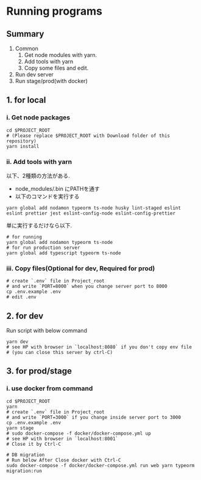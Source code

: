 # Running programs
## Summary
1. Common
    1. Get node modules with yarn.
    2. Add tools with yarn
    3. Copy some files and edit.
2. Run dev server
3. Run stage/prod(with docker)

## 1. for local 
### i. Get node packages
```shell script
cd $PROJECT_ROOT
# (Please replace $PROJECT_ROOT with Download folder of this repository)
yarn install
```
### ii. Add tools with yarn
以下、2種類の方法がある.

- node_modules/.bin にPATHを通す
- 以下のコマンドを実行する

```shell script
yarn global add nodamon typeorm ts-node husky lint-staged eslint eslint prettier jest eslint-config-node eslint-config-prettier 
```
単に実行するだけなら以下.
```shell script
# for running
yarn global add nodamon typeorm ts-node
# for run production server
yarn global add typescript typeorm ts-node
```

### iii. Copy files(Optional for dev, Required for prod)
```shell script
# create `.env` file in Project_root 
# and write `PORT=8000` when you change server port to 8000
cp .env.example .env
# edit .env
```
## 2. for dev
Run script with below command
```shell script
yarn dev
# see HP with browser in `localhost:8080` if you don't copy env file
# (you can close this server by ctrl-C)
``` 

## 3. for prod/stage
### i. use docker from command
```shell script
cd $PROJECT_ROOT
yarn
# create `.env` file in Project_root 
# and write `PORT=3000` if you change inside server port to 3000
cp .env.example .env
yarn stage
# sudo docker-compose -f docker/docker-compose.yml up
# see HP with browser in `localhost:8001`
# Close it by Ctrl-C

# DB migration
# Run below After Close docker with Ctrl-C
sudo docker-compose -f docker/docker-compose.yml run web yarn typeorm migration:run
```
